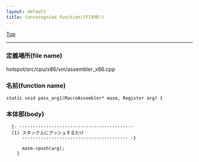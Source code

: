 ```yaml
---
layout: default
title: (unrecognied function)(FIXME!)
---
```

[Top](../index.html)

--- 
### 定義場所(file name)
hotspot/src/cpu/x86/vm/assembler_x86.cpp

### 名前(function name)
```
static void pass_arg1(MacroAssembler* masm, Register arg) {
```

### 本体部(body)
```
  {- -------------------------------------------
  (1) スタック上にプッシュするだけ
      ---------------------------------------- -}

	  masm->push(arg);
	}
	
```


